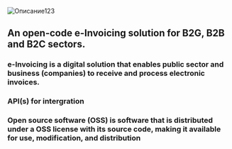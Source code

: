 <!-- ### Hi there 👋


**open-e-cont-md/open-e-cont-md** is a ✨ _special_ ✨ repository because its `README.md` (this file) appears on your GitHub profile.

Here are some ideas to get you started:

- 🔭 I’m currently working on ...
- 🌱 I’m currently learning ...
- 👯 I’m looking to collaborate on ...
- 🤔 I’m looking for help with ...
- 💬 Ask me about ...
- 📫 How to reach me: ...
- 😄 Pronouns: ...
- ⚡ Fun fact: ...
--> 
![Описание123](https://www.facebook.com/photo/?fbid=546405967684963&set=a.546380321020861)
<h2 center>An open-code e-Invoicing solution for B2G, B2B and B2C sectors.</h2>
<h3>e-Invoicing is a digital solution that enables public sector and business (companies) to receive and process electronic invoices.</h3>
<h3>API(s) for intergration</h3>
<h3>Open source software (OSS) is software that is distributed under a OSS license with its source code, making it available for use, modification, and distribution</h3>
